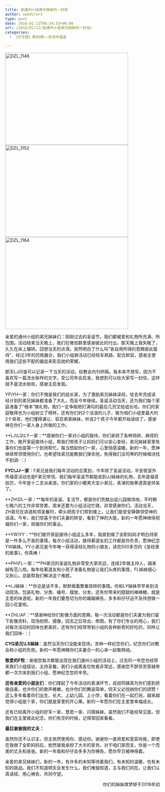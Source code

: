 ```yaml
---
title: 给通州小组弟兄姊妹的一封信
author: sweditor3
type: post
date: 2016-01-12T06:54:53+00:00
url: /2016/01/12/给通州小组弟兄姊妹的一封信/
categories:
  - 《＠守望》第86期——务求传福音

---
```

[<img alt="DZL_1146" class="aligncenter size-full wp-image-13351" height="300" src="http://t5.shwchurch.org/wp-content/uploads/2016/01/DZL_1146.jpg" width="400" />][1] [<img alt="DZL_1152" class="aligncenter size-full wp-image-13352" height="300" src="http://t5.shwchurch.org/wp-content/uploads/2016/01/DZL_1152.jpg" width="400" />][2] [<img alt="DZL_1164" class="aligncenter size-full wp-image-13353" height="300" src="http://t5.shwchurch.org/wp-content/uploads/2016/01/DZL_1164.jpg" width="400" />][3]

亲爱的通州小组的弟兄姊妹们：刚刚过去的圣诞节，我们都被爱和礼物所充满、所包围。活动结束当天晚上，我们在微信群里感谢彼此的付出，那天晚上我失眠了，久久在床上辗转。回想当天的点滴，突然明白了什么叫&ldquo;各自用所得的恩赐彼此服侍&rdquo;，经过3年的历练磨合，我们小组做活动已经轻车熟路、配合默契，感谢主使用我们这些不配的器皿来彰显祂的荣耀。 

那天LJ问谁可以记录一下当天的活动，给教会内刊供稿。我本来不想写，因为不喜欢写一篇流水账样的文字。受公司年会启发，我想到可以给大家写一封信，这样就不是流水账啦，感谢主启发我。 

YP\YH一家：你们不愧是我们的组长家，为了激励弟兄姊妹读经，给去年完成读经计划的弟兄姊妹都准备了大礼，而且今年继续。圣诞活动当天，还为我们每个家庭准备了&ldquo;根本&rdquo;做礼物，我们一定争取把打满勾的最后几页交给组长哈。你们的家庭敬拜也为小组树立了榜样。还有你们的2个活泼的儿子，做为咱们小组里最大的2个哥哥，他们懂得谦让、容忍弟弟妹妹，听说2个孩子今年都开始读经了，感谢神在你们一家人身上所做的工作。 

**LJ\LQ\LY一家：**感谢你们一家对小组的服侍，你们承担了各种琐碎、麻烦的工作，敞开家庭接待小组，帮我们带孩子让妈妈们可以安心查经，弟兄姊妹家里有事你们也是第一个到场帮忙。每当想起你们一家，心里倍感温暖。新的一年，愿神继续带领使用你们，也希望陆弟兄能教我们弹吉他，免得我们没司琴的时候唱诗找不到调-：） 

**FYC\JJ一家**：F弟兄是我们每年活动的总策划，今年除了圣诞活动，平安夜室外传福音活动也是F弟兄带领。我们每年圣诞节都能收到JJ姊妹的礼物，去年是福音挂历，今年是十二支派桌游。你们家的小暖男大宝小弟兄，表演的跆拳道真是帅呆了。 

**ZH\DL一家：**每年的圣诞、复活节，都是你们贡献出幼儿园做场地，平时朝七晚六的工作非常劳累，周末还要为小组活动忙碌，非常感谢你们。活动当天，ZH弟兄在讲道和领圣餐时，牵头把孩子们带到楼上，让我们能安安静静领受神的话语。今年，我们惊喜于你们夫妻的转变，看到了神的大能，新的一年愿神继续祝福你们一家，祝福你们的事业。 

**YW\YY：**你们敞开家庭接待小组这么多年，我直到做了全职妈妈才明白持家是一件多么不易的事情，每次小组活动，接待慕道友的工作都是你负责，愿神纪念YW姊妹。YY小弟兄是今年唯一获得读经礼物的小朋友，读完500多页的《圣经里的故事》，你真棒！ 

**PH\FL一家：**PH弟兄的圣诞礼物非常受大家欢迎，连续2年做主持人，越来越有范儿啦。每年给慕道友和小孩子准备礼物是让我们头疼的事情，FL姊妹细心又耐心，总能帮我们解决这个难题。 

**LJ姊妹：**你总是话不多，默默做着繁重琐碎的事情。你和LY姊妹早早来到活动现场，包装礼物、分类、编号、摆放、分发，还有你带来的甜甜的棒棒糖，就是主恩的味道呢。新的一年我们要恳切为你的婚姻祷告，多多和仔仔迫不及待想做一回小花童啦。 

**ZHL\AF：**感谢神给你们影像方面的恩赐，每一次活动都是你们夫妻为我们留下影像资料，现场拍照、摄像，回去之后导出、修图，有了你们专业的用心，我们对每次活动的回味也更美好。还有你们经常带到小组的各种新奇的好吃的，同样让我们回味-：） 

**CYQ弟兄\LS姊妹**：虽然当天你们没能来现场，求神一样纪念你们，纪念你们对教会和小组的负担。新的一年愿神赐你们夫妻合一的心来一起敬拜祂。 

**敬爱的F牧**：谢谢您每次都能出现在我们通州小组的活动上，过去的一年您也经常来我们小组探访、主持圣餐。我们小组离各位牧者非常远，感谢您不辞劳苦穿越帝都一次次来到我们小组，愿神纪念您的辛劳。 

**还有亲爱的小朋友们**：你们撑起了今年活动的表演环节，叔叔阿姨真为你们感到骄傲自豪。也许你们的歌声稚嫩，也许你们的舞姿简单，但天父必悦纳你们的颂赞！这么多年看着你们出生、长大、上幼儿园、上小学，看着你们在一起打闹，越来越觉得小组是个家，你们就是家里的开心果。新的一年愿你们在主爱里幸福成长。 

还有已经离开小组的好军一家、慧君一家、闫蓓姊妹，虽然我们不能经常见面，但我们在主里彼此纪念，你们有空的时候，记得常回家看看。 

**最后谢谢我的丈夫：** 

虽然你还不认识主，但主依然使用你、感动你。谢谢你一直用爱和宽容待我，即使在我做了全职妈妈后，依然替我承担了大半的家务。对于咱们家而言，你是一个完美的丈夫和爸爸。新的一年我和仔仔会多多为你祷告，愿你早日被神得着。 

亲爱的弟兄姊妹们，新的一年，有许多的未知等待着我们，有未知的温暖，也有未知的挑战。我们不知道明天会发生什么，我们唯独知道，主与我们同在。让我们认真读经、用心祷告、共同守望。 

<p style="text-align: right;">
  &nbsp; &nbsp; &nbsp; &nbsp; &nbsp; &nbsp; &nbsp; &nbsp; &nbsp; &nbsp; &nbsp; &nbsp; &nbsp; &nbsp; &nbsp; &nbsp; &nbsp; &nbsp; &nbsp; &nbsp; &nbsp; &nbsp; &nbsp; &nbsp;你们的姊妹席梦婷于2016年初
</p>

 [1]: http://t5.shwchurch.org/wp-content/uploads/2016/01/DZL_1146.jpg
 [2]: http://t5.shwchurch.org/wp-content/uploads/2016/01/DZL_1152.jpg
 [3]: http://t5.shwchurch.org/wp-content/uploads/2016/01/DZL_1164.jpg